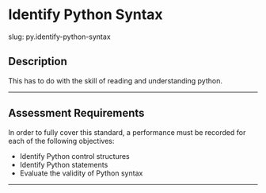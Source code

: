 # Identify Python Syntax

slug: py.identify-python-syntax

## Description
This has to do with the skill of reading and understanding python.


---
## Assessment Requirements
In order to fully cover this standard, a performance must be recorded for each of the following objectives:

- Identify Python control structures
- Identify Python statements
- Evaluate the validity of Python syntax


---
